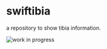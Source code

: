 # swiftibia
a repository to show tibia information.

![work in progress](https://media.tenor.com/Qbv1xLc6sWkAAAAC/rofl-okaay.gif)
